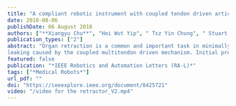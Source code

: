 ```yaml
---
title: "A compliant robotic instrument with coupled tendon driven articulated wrist control for organ retraction"
date: 2018-08-06
publishDate: 06 August 2018
authors: ["**Xiangyu Chu**", "Hoi Wut Yip", " Tsz Yin Chung", " Stuart Moran", "  K. W. Samuel Au"]
publication_types: ["2"]
abstract: "Organ retraction is a common and important task in minimally invasive surgery. It is a surgical technique to push aside or manipulate tissues/organs to improve the access and visualization of the surgical sites. Typical manual retractors are rigid and without any articulation. Physicians often struggle with minimizing the force applying onto the tissue while positioning the retractor to maintain optimal exposure. In this letter, we propose a novel compliant robotic organ retractor with coupled tendon driven articulated wrist control to address the aforementioned clinical risks. The compliant retractor exploits the buckling principle of a continuum bending beam mechanism, allowing it to interact with organ safely and smoothly. We also present a new tendon-driven, high torsional strength articulated joint and corresponding kinematics model to address the lack of dexterity issue. For the instrument control, a general algorithm framework is proposed to design the controller gain systematically, while eliminating the “disturbance”
leaking caused by the coupled multitendon driven mechanism. Initial prototypes were built and integrated with the state-of-the-art surgical robotic platform, da Vinci Research Kit for basic functional evaluation. Preliminary simulation and experimental results demonstrate the capability of the proposed device for organ retraction. It is our hope that this novel instrument will become a new benchmark for organ retraction in terms of safety, precision, and dexterity."
featured: false
publication: "*IEEE Robotics and Automation Letters (RA-L)*"
tags: ["*Medical Robots*"]
url_pdf: ""
doi: "https://ieeexplore.ieee.org/document/8425721"
video: "/video for the retractor_V2.mp4"
---
```


